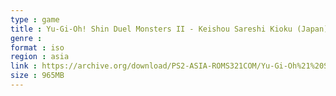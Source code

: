 ```yaml
---
type : game
title : Yu-Gi-Oh! Shin Duel Monsters II - Keishou Sareshi Kioku (Japan) (v2.00)
genre : 
format : iso
region : asia
link : https://archive.org/download/PS2-ASIA-ROMS321COM/Yu-Gi-Oh%21%20Shin%20Duel%20Monsters%20II%20-%20Keishou%20Sareshi%20Kioku%20%28Japan%29%20%28v2.00%29.7z
size : 965MB
---
```

